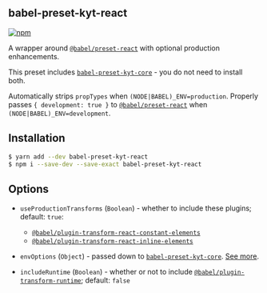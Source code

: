 ## babel-preset-kyt-react

[![npm](https://img.shields.io/npm/v/babel-preset-kyt-react.svg?maxAge=2592000)](https://www.npmjs.com/package/babel-preset-kyt-react)

A wrapper around [`@babel/preset-react`](https://babeljs.io/docs/en/babel-preset-react) with optional production enhancements.

This preset includes [`babel-preset-kyt-core`](https://github.com/nytimes/kyt/tree/master/packages/babel-preset-kyt-core) - you do not need to install both.

Automatically strips `propTypes` when `(NODE|BABEL)_ENV=production`.
Properly passes `{ development: true }` to [`@babel/preset-react`](https://babeljs.io/docs/en/babel-preset-react) when `(NODE|BABEL)_ENV=development`.

## Installation

```sh
$ yarn add --dev babel-preset-kyt-react
$ npm i --save-dev --save-exact babel-preset-kyt-react
```

## Options

- `useProductionTransforms` (`Boolean`) - whether to include these plugins; default: `true`:

  - [`@babel/plugin-transform-react-constant-elements`](https://babeljs.io/docs/en/babel-plugin-transform-react-constant-elements)
  - [`@babel/plugin-transform-react-inline-elements`](https://babeljs.io/docs/en/babel-plugin-transform-react-inline-elements)

- `envOptions` (`Object`) - passed down to [`babel-preset-kyt-core`](https://github.com/nytimes/kyt/tree/master/packages/babel-preset-kyt-core). [See more](/packages/babel-preset-kyt-core/README.md#options).

- `includeRuntime` (`Boolean`) - whether or not to include [`@babel/plugin-transform-runtime`](https://babeljs.io/docs/en/babel-plugin-transform-runtime); default: `false`
